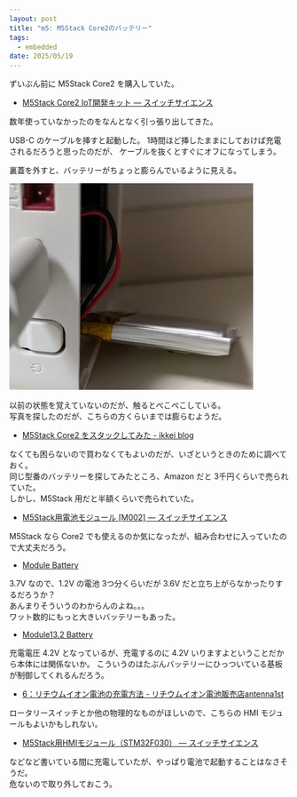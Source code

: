 ```yaml
---
layout: post
title: "m5: M5Stack Core2のバッテリー"
tags:
  - embedded
date: 2025/05/19
---
```


ずいぶん前に M5Stack Core2 を購入していた。

* [M5Stack Core2 IoT開発キット — スイッチサイエンス](https://www.switch-science.com/products/6530)

数年使っていなかったのをなんとなく引っ張り出してきた。  

USB-C のケーブルを挿すと起動した。
1時間ほど挿したままにしておけば充電されるだろうと思ったのだが、
ケーブルを抜くとすぐにオフになってしまう。

裏蓋を外すと、バッテリーがちょっと膨らんでいるように見える。

![image](images/20250519a-1.png)

以前の状態を覚えていないのだが、触るとぺこぺこしている。  
写真を探したのだが、こちらの方くらいまでは膨らむようだ。

* [M5Stack Core2 をスタックしてみた - ikkei blog](https://jh3kxm.hatenablog.com/entry/2023/02/12/205839)

なくても困らないので買わなくてもよいのだが、いざというときのために調べておく。  
同じ型番のバッテリーを探してみたところ、Amazon だと 3千円くらいで売られていた。  
しかし、M5Stack 用だと半額くらいで売られていた。

* [M5Stack用電池モジュール \[M002\] — スイッチサイエンス](https://www.switch-science.com/products/3653)

M5Stack なら Core2 でも使えるのか気になったが、組み合わせに入っていたので大丈夫だろう。

* [Module Battery](https://docs.m5stack.com/ja/module/battery)

3.7V なので、1.2V の電池 3つ分くらいだが 3.6V だと立ち上がらなかったりするだろうか？  
あんまりそういうのわからんのよね。。。  
ワット数的にもっと大きいバッテリーもあった。

* [Module13.2 Battery](https://docs.m5stack.com/ja/module/battery13.2)

充電電圧 4.2V となっているが、充電するのに 4.2V いりますよということだから本体には関係ないか。
こういうのはたぶんバッテリーにひっついている基板が制御してくれるんだろう。

* [6：リチウムイオン電池の充電方法 - リチウムイオン電池販売店antenna1st](https://antenna1st.com/home/point/point6)

ロータリースイッチとか他の物理的なものがほしいので、こちらの HMI モジュールもよいかもしれない。

* [M5Stack用HMIモジュール（STM32F030） — スイッチサイエンス](https://www.switch-science.com/products/8964)

などなど書いている間に充電していたが、やっぱり電池で起動することはなさそうだ。  
危ないので取り外しておこう。

